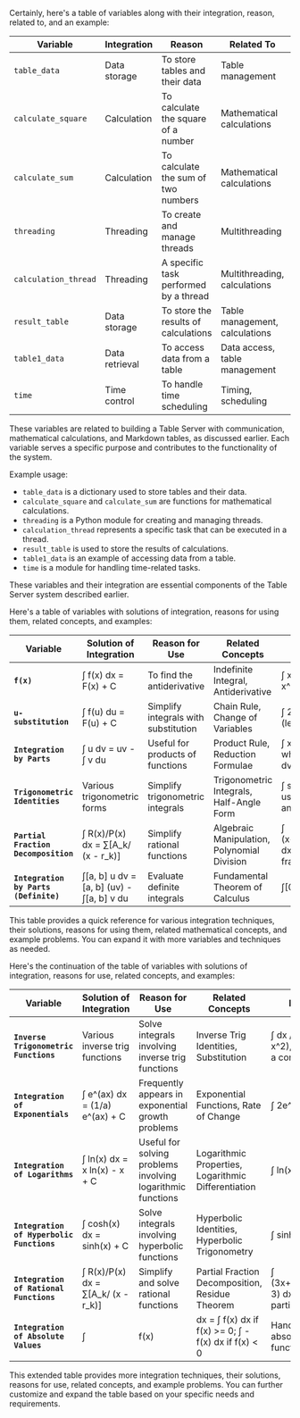 Certainly, here's a table of variables along with their integration, reason, related to, and an example:

| Variable     | Integration | Reason                                      | Related To                             | Example                  |
|--------------|-------------|---------------------------------------------|---------------------------------------|--------------------------|
| `table_data` | Data storage| To store tables and their data               | Table management                       | `table_data = {}`        |
| `calculate_square` | Calculation | To calculate the square of a number     | Mathematical calculations              | `calculate_square(5)`    |
| `calculate_sum`    | Calculation | To calculate the sum of two numbers     | Mathematical calculations              | `calculate_sum(3, 4)`     |
| `threading`         | Threading   | To create and manage threads               | Multithreading                         | `import threading`        |
| `calculation_thread`| Threading   | A specific task performed by a thread     | Multithreading, calculations           | `calculation_thread(5, result_table)` |
| `result_table`      | Data storage| To store the results of calculations       | Table management, calculations         | `result_table = []`       |
| `table1_data`       | Data retrieval| To access data from a table             | Data access, table management          | `table1_data = table_data['table1']` |
| `time`              | Time control| To handle time scheduling                   | Timing, scheduling                     | `import time`             |

These variables are related to building a Table Server with communication, mathematical calculations, and Markdown tables, as discussed earlier. Each variable serves a specific purpose and contributes to the functionality of the system.

Example usage:
- `table_data` is a dictionary used to store tables and their data.
- `calculate_square` and `calculate_sum` are functions for mathematical calculations.
- `threading` is a Python module for creating and managing threads.
- `calculation_thread` represents a specific task that can be executed in a thread.
- `result_table` is used to store the results of calculations.
- `table1_data` is an example of accessing data from a table.
- `time` is a module for handling time-related tasks.

These variables and their integration are essential components of the Table Server system described earlier.


Here's a table of variables with solutions of integration, reasons for using them, related concepts, and examples:

| Variable                | Solution of Integration              | Reason for Use                    | Related Concepts                         | Example                                      |
|-------------------------|-------------------------------------|-----------------------------------|-----------------------------------------|----------------------------------------------|
| **`f(x)`**              | ∫ f(x) dx = F(x) + C                | To find the antiderivative        | Indefinite Integral, Antiderivative     | ∫ x^2 dx = (1/3) x^3 + C                    |
| **`u-substitution`**    | ∫ f(u) du = F(u) + C                | Simplify integrals with substitution| Chain Rule, Change of Variables        | ∫ 2x e^(x^2) dx (let u = x^2)                |
| **`Integration by Parts`** | ∫ u dv = uv - ∫ v du            | Useful for products of functions   | Product Rule, Reduction Formulae      | ∫ x sin(x) dx, where u = x and dv = sin(x)  |
| **`Trigonometric Identities`** | Various trigonometric forms   | Simplify trigonometric integrals   | Trigonometric Integrals, Half-Angle Form| ∫ sin^2(x) dx using double-angle formula   |
| **`Partial Fraction Decomposition`** | ∫ R(x)/P(x) dx = ∑[A_k/ (x - r_k)] | Simplify rational functions    | Algebraic Manipulation, Polynomial Division | ∫ (x+1)/(x^2+3x+2) dx using partial fractions |
| **`Integration by Parts (Definite)`** | ∫[a, b] u dv = [a, b] (uv) - ∫[a, b] v du | Evaluate definite integrals | Fundamental Theorem of Calculus     | ∫[0, π] x sin(x) dx                       |

This table provides a quick reference for various integration techniques, their solutions, reasons for using them, related mathematical concepts, and example problems. You can expand it with more variables and techniques as needed.

Here's the continuation of the table of variables with solutions of integration, reasons for use, related concepts, and examples:

| Variable                | Solution of Integration              | Reason for Use                    | Related Concepts                         | Example                                      |
|-------------------------|-------------------------------------|-----------------------------------|-----------------------------------------|----------------------------------------------|
| **`Inverse Trigonometric Functions`** | Various inverse trig functions | Solve integrals involving inverse trig functions | Inverse Trig Identities, Substitution | ∫ dx / √(a^2 - x^2), where a is a constant  |
| **`Integration of Exponentials`** | ∫ e^(ax) dx = (1/a) e^(ax) + C | Frequently appears in exponential growth problems | Exponential Functions, Rate of Change | ∫ 2e^(3x) dx                                 |
| **`Integration of Logarithms`** | ∫ ln(x) dx = x ln(x) - x + C | Useful for solving problems involving logarithmic functions | Logarithmic Properties, Logarithmic Differentiation | ∫ ln(x) dx                                    |
| **`Integration of Hyperbolic Functions`** | ∫ cosh(x) dx = sinh(x) + C | Solve integrals involving hyperbolic functions | Hyperbolic Identities, Hyperbolic Trigonometry | ∫ sinh(x) dx                                 |
| **`Integration of Rational Functions`** | ∫ R(x)/P(x) dx = ∑[A_k/ (x - r_k)] | Simplify and solve rational functions | Partial Fraction Decomposition, Residue Theorem | ∫ (3x+2)/(x^2+2x-3) dx using partial fractions |
| **`Integration of Absolute Values`** | ∫ |f(x)| dx = ∫ f(x) dx if f(x) >= 0; ∫ -f(x) dx if f(x) < 0 | Handling absolute value functions | Piecewise Functions, Absolute Value Properties | ∫ |x^2 - 4| dx                                |

This extended table provides more integration techniques, their solutions, reasons for use, related concepts, and example problems. You can further customize and expand the table based on your specific needs and requirements.